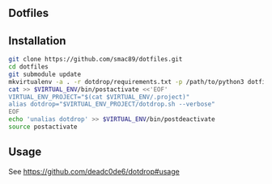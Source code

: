 ## Dotfiles

## Installation

```bash
git clone https://github.com/smac89/dotfiles.git
cd dotfiles
git submodule update
mkvirtualenv -a . -r dotdrop/requirements.txt -p /path/to/python3 dotfiles
cat >> $VIRTUAL_ENV/bin/postactivate <<'EOF'
VIRTUAL_ENV_PROJECT="$(cat $VIRTUAL_ENV/.project)"
alias dotdrop="$VIRTUAL_ENV_PROJECT/dotdrop.sh --verbose"
EOF
echo 'unalias dotdrop' >> $VIRTUAL_ENV/bin/postdeactivate
source postactivate
```

## Usage

See https://github.com/deadc0de6/dotdrop#usage
